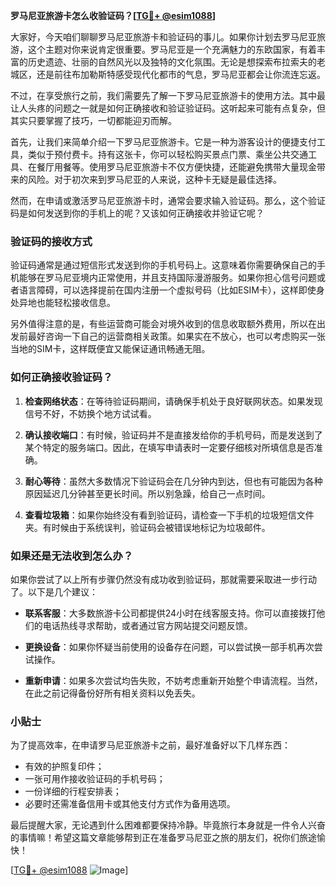 **罗马尼亚旅游卡怎么收验证码？[[TG💪+ @esim1088](https://t.me/s/esim1088)]**

大家好，今天咱们聊聊罗马尼亚旅游卡和验证码的事儿。如果你计划去罗马尼亚旅游，这个主题对你来说肯定很重要。罗马尼亚是一个充满魅力的东欧国家，有着丰富的历史遗迹、壮丽的自然风光以及独特的文化氛围。无论是想探索布拉索夫的老城区，还是前往布加勒斯特感受现代化都市的气息，罗马尼亚都会让你流连忘返。

不过，在享受旅行之前，我们需要先了解一下罗马尼亚旅游卡的使用方法。其中最让人头疼的问题之一就是如何正确接收和验证验证码。这听起来可能有点复杂，但其实只要掌握了技巧，一切都能迎刃而解。

首先，让我们来简单介绍一下罗马尼亚旅游卡。它是一种为游客设计的便捷支付工具，类似于预付费卡。持有这张卡，你可以轻松购买景点门票、乘坐公共交通工具、在餐厅用餐等。使用罗马尼亚旅游卡不仅方便快捷，还能避免携带大量现金带来的风险。对于初次来到罗马尼亚的人来说，这种卡无疑是最佳选择。

然而，在申请或激活罗马尼亚旅游卡时，通常会要求输入验证码。那么，这个验证码是如何发送到你的手机上的呢？又该如何正确接收并验证它呢？

### 验证码的接收方式

验证码通常是通过短信形式发送到你的手机号码上。这意味着你需要确保自己的手机能够在罗马尼亚境内正常使用，并且支持国际漫游服务。如果你担心信号问题或者语言障碍，可以选择提前在国内注册一个虚拟号码（比如ESIM卡），这样即使身处异地也能轻松接收信息。

另外值得注意的是，有些运营商可能会对境外收到的信息收取额外费用，所以在出发前最好咨询一下自己的运营商相关政策。如果实在不放心，也可以考虑购买一张当地的SIM卡，这样既便宜又能保证通讯畅通无阻。

### 如何正确接收验证码？

1. **检查网络状态**：在等待验证码期间，请确保手机处于良好联网状态。如果发现信号不好，不妨换个地方试试看。
   
2. **确认接收端口**：有时候，验证码并不是直接发给你的手机号码，而是发送到了某个特定的服务端口。因此，在填写申请表时一定要仔细核对所填信息是否准确。

3. **耐心等待**：虽然大多数情况下验证码会在几分钟内到达，但也有可能因为各种原因延迟几分钟甚至更长时间。所以别急躁，给自己一点时间。

4. **查看垃圾箱**：如果你始终没有看到验证码，请检查一下手机的垃圾短信文件夹。有时候由于系统误判，验证码会被错误地标记为垃圾邮件。

### 如果还是无法收到怎么办？

如果你尝试了以上所有步骤仍然没有成功收到验证码，那就需要采取进一步行动了。以下是几个建议：

- **联系客服**：大多数旅游卡公司都提供24小时在线客服支持。你可以直接拨打他们的电话热线寻求帮助，或者通过官方网站提交问题反馈。
  
- **更换设备**：如果你怀疑当前使用的设备存在问题，可以尝试换一部手机再次尝试操作。

- **重新申请**：如果多次尝试均告失败，不妨考虑重新开始整个申请流程。当然，在此之前记得备份好所有相关资料以免丢失。

### 小贴士

为了提高效率，在申请罗马尼亚旅游卡之前，最好准备好以下几样东西：
- 有效的护照复印件；
- 一张可用作接收验证码的手机号码；
- 一份详细的行程安排表；
- 必要时还需准备信用卡或其他支付方式作为备用选项。

最后提醒大家，无论遇到什么困难都要保持冷静。毕竟旅行本身就是一件令人兴奋的事情嘛！希望这篇文章能够帮到正在准备罗马尼亚之旅的朋友们，祝你们旅途愉快！

[[TG💪+ @esim1088](https://t.me/s/esim1088) ![Image](https://i.postimg.cc/4NQfJmqS/Snipaste-2025-05-13-00-14-12.png)]